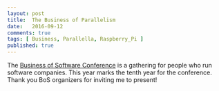 ```yaml
---
layout: post
title:  The Business of Parallelism
date:   2016-09-12
comments: true
tags: [ Business, Parallella, Raspberry_Pi ]
published: true
---
```


The [Business of Software Conference](http://businessofsoftware.org) is a gathering for people who run software companies. This year marks the tenth year for the conference. Thank you BoS organizers for inviting me to present!

<center>
<script async class="speakerdeck-embed" data-id="bdbbe6692a644006a0d794bbc6c7c0b7" data-ratio="1.77777777777778" src="//speakerdeck.com/assets/embed.js"></script>
</center>


